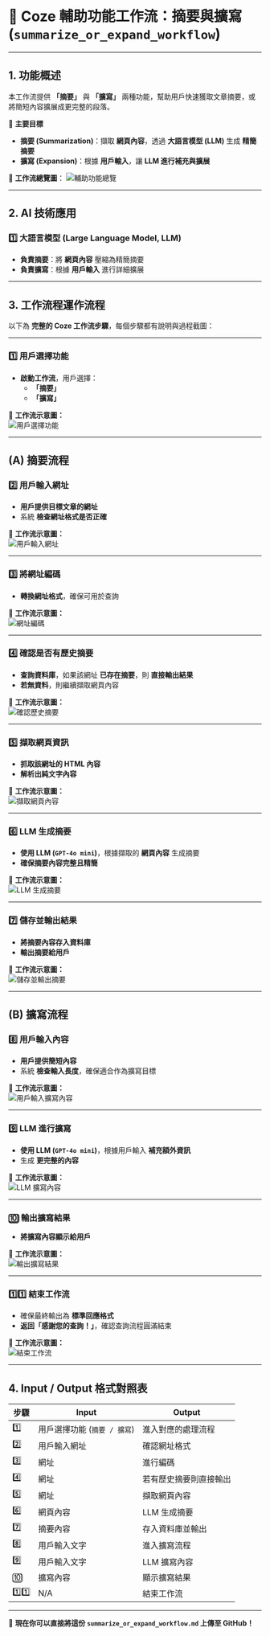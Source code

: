 # 📝 Coze 輔助功能工作流：摘要與擴寫 (`summarize_or_expand_workflow`)

---

## 1. 功能概述

本工作流提供 **「摘要」** 與 **「擴寫」** 兩種功能，幫助用戶快速獲取文章摘要，或將簡短內容擴展成更完整的段落。

📌 **主要目標**
- **摘要 (Summarization)**：擷取 **網頁內容**，透過 **大語言模型 (LLM)** 生成 **精簡摘要**
- **擴寫 (Expansion)**：根據 **用戶輸入**，讓 **LLM 進行補充與擴展**

📌 **工作流總覽圖**：
![輔助功能總覽](images/summarize_or_expand_workflow.png)

---

## 2. AI 技術應用

### **1️⃣ 大語言模型 (Large Language Model, LLM)**
   - **負責摘要**：將 **網頁內容** 壓縮為精簡摘要
   - **負責擴寫**：根據 **用戶輸入** 進行詳細擴展

---

## 3. 工作流程運作流程

以下為 **完整的 Coze 工作流步驟**，每個步驟都有說明與過程截圖：

---

### 1️⃣ **用戶選擇功能**
- **啟動工作流**，用戶選擇：
  - **「摘要」**
  - **「擴寫」**

📌 **工作流示意圖：**  
![用戶選擇功能](images/summarize_or_expand_workflow_1.png)

---

## **(A) 摘要流程**

### 2️⃣ **用戶輸入網址**
- **用戶提供目標文章的網址**
- 系統 **檢查網址格式是否正確**

📌 **工作流示意圖：**  
![用戶輸入網址](images/summarize_or_expand_workflow/step2.png)

---

### 3️⃣ **將網址編碼**
- **轉換網址格式**，確保可用於查詢

📌 **工作流示意圖：**  
![網址編碼](images/summarize_or_expand_workflow/step3.png)

---

### 4️⃣ **確認是否有歷史摘要**
- **查詢資料庫**，如果該網址 **已存在摘要**，則 **直接輸出結果**
- **若無資料**，則繼續擷取網頁內容

📌 **工作流示意圖：**  
![確認歷史摘要](images/summarize_or_expand_workflow/step4.png)

---

### 5️⃣ **擷取網頁資訊**
- **抓取該網址的 HTML 內容**
- **解析出純文字內容**

📌 **工作流示意圖：**  
![擷取網頁內容](images/summarize_or_expand_workflow.png)

---

### 6️⃣ **LLM 生成摘要**
- **使用 LLM (`GPT-4o mini`)**，根據擷取的 **網頁內容** 生成摘要
- **確保摘要內容完整且精簡**

📌 **工作流示意圖：**  
![LLM 生成摘要](images/summarize_or_expand_workflow/step6.png)

---

### 7️⃣ **儲存並輸出結果**
- **將摘要內容存入資料庫**
- **輸出摘要給用戶**

📌 **工作流示意圖：**  
![儲存並輸出摘要](images/summarize_or_expand_workflow/step7.png)

---

## **(B) 擴寫流程**

### 8️⃣ **用戶輸入內容**
- **用戶提供簡短內容**
- 系統 **檢查輸入長度**，確保適合作為擴寫目標

📌 **工作流示意圖：**  
![用戶輸入擴寫內容](images/summarize_or_expand_workflow/step8.png)

---

### 9️⃣ **LLM 進行擴寫**
- **使用 LLM (`GPT-4o mini`)**，根據用戶輸入 **補充額外資訊**
- 生成 **更完整的內容**

📌 **工作流示意圖：**  
![LLM 擴寫內容](images/summarize_or_expand_workflow/step9.png)

---

### 🔟 **輸出擴寫結果**
- **將擴寫內容顯示給用戶**

📌 **工作流示意圖：**  
![輸出擴寫結果](images/summarize_or_expand_workflow/step10.png)

---

### 1️⃣1️⃣ **結束工作流**
- 確保最終輸出為 **標準回應格式**
- **返回「感謝您的查詢！」**，確認查詢流程圓滿結束

📌 **工作流示意圖：**  
![結束工作流](images/summarize_or_expand_workflow/step11.png)

---

## 4. Input / Output 格式對照表

| 步驟 | Input | Output |
|------|----------------|----------------|
| 1️⃣ | 用戶選擇功能 (`摘要 / 擴寫`) | 進入對應的處理流程 |
| 2️⃣ | 用戶輸入網址 | 確認網址格式 |
| 3️⃣ | 網址 | 進行編碼 |
| 4️⃣ | 網址 | 若有歷史摘要則直接輸出 |
| 5️⃣ | 網址 | 擷取網頁內容 |
| 6️⃣ | 網頁內容 | LLM 生成摘要 |
| 7️⃣ | 摘要內容 | 存入資料庫並輸出 |
| 8️⃣ | 用戶輸入文字 | 進入擴寫流程 |
| 9️⃣ | 用戶輸入文字 | LLM 擴寫內容 |
| 🔟 | 擴寫內容 | 顯示擴寫結果 |
| 1️⃣1️⃣ | N/A | 結束工作流 |

---

🚀 **現在你可以直接將這份 `summarize_or_expand_workflow.md` 上傳至 GitHub！**

